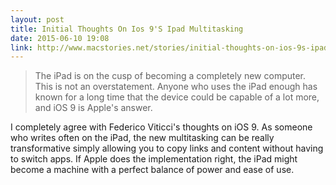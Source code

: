 ```yaml
---
layout: post
title: Initial Thoughts On Ios 9'S Ipad Multitasking
date: 2015-06-10 19:08
link: http://www.macstories.net/stories/initial-thoughts-on-ios-9s-ipad-multitasking-a-deep-transformation/
---
```



>The iPad is on the cusp of becoming a completely new computer. This is not an overstatement. Anyone who uses the iPad enough has known for a long time that the device could be capable of a lot more, and iOS 9 is Apple's answer.

I completely agree with Federico Viticci's thoughts on iOS 9. As someone who writes often on the iPad, the new multitasking can be really transformative simply allowing you to copy links and content without having to switch apps. If Apple does the implementation right, the iPad might become a machine with a perfect balance of power and ease of use.
